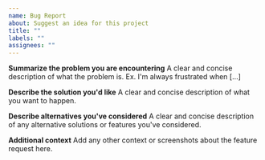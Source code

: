 ```yaml
---
name: Bug Report
about: Suggest an idea for this project
title: ""
labels: ""
assignees: ""
---
```


**Summarize the problem you are encountering**
A clear and concise description of what the problem is. Ex. I'm always frustrated when [...]

**Describe the solution you'd like**
A clear and concise description of what you want to happen.

**Describe alternatives you've considered**
A clear and concise description of any alternative solutions or features you've considered.

**Additional context**
Add any other context or screenshots about the feature request here.
